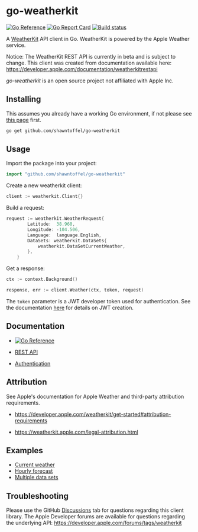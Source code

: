 # go-weatherkit

[![Go Reference](https://pkg.go.dev/badge/github.com/shawntoffel/go-weatherkit.svg)](https://pkg.go.dev/github.com/shawntoffel/go-weatherkit) 
 [![Go Report Card](https://goreportcard.com/badge/github.com/shawntoffel/go-weatherkit)](https://goreportcard.com/report/github.com/shawntoffel/go-weatherkit) [![Build status](https://github.com/shawntoffel/go-weatherkit/actions/workflows/go.yml/badge.svg?branch=master)](https://github.com/shawntoffel/go-weatherkit/actions/workflows/go.yml)

A [WeatherKit](https://developer.apple.com/weatherkit/) API client in Go. WeatherKit is powered by the Apple Weather service.

Notice: The WeatherKit REST API is currently in beta and is subject to change. This client was created from documentation available here: https://developer.apple.com/documentation/weatherkitrestapi

*go-weatherkit* is an open source project not affiliated with Apple Inc.

## Installing

This assumes you already have a working Go environment, if not please see
[this page](https://golang.org/doc/install) first.

```sh
go get github.com/shawntoffel/go-weatherkit
```

## Usage

Import the package into your project:

```go
import "github.com/shawntoffel/go-weatherkit"
```

Create a new weatherkit client:

```go
client := weatherkit.Client{}
```

Build a request:

```go
request := weatherkit.WeatherRequest{
		Latitude:  38.960,
		Longitude: -104.506,
		Language:  language.English,
		DataSets: weatherkit.DataSets{
			weatherkit.DataSetCurrentWeather,
		},
	}
```

Get a response:
```go
ctx := context.Background()

response, err := client.Weather(ctx, token, request)
```
The `token` parameter is a JWT developer token used for authentication. See the documentation [here](https://developer.apple.com/documentation/weatherkitrestapi/request_authentication_for_weatherkit_rest_api) for details on JWT creation.

## Documentation

- [![Go Reference](https://pkg.go.dev/badge/github.com/shawntoffel/go-weatherkit.svg)](https://pkg.go.dev/github.com/shawntoffel/go-weatherkit) 

- [REST API](https://developer.apple.com/documentation/weatherkitrestapi)
- [Authentication](https://developer.apple.com/documentation/weatherkitrestapi/request_authentication_for_weatherkit_rest_api)

## Attribution
See Apple's documentation for Apple Weather and third-party attribution requirements.
- https://developer.apple.com/weatherkit/get-started#attribution-requirements

- https://weatherkit.apple.com/legal-attribution.html

## Examples
- [Current weather](https://github.com/shawntoffel/go-weatherkit/tree/master/examples/current_weather/main.go)
- [Hourly forecast](https://github.com/shawntoffel/go-weatherkit/tree/master/examples/hourly_forecast/main.go)
- [Multiple data sets](https://github.com/shawntoffel/go-weatherkit/tree/master/examples/multiple_datasets/main.go)

## Troubleshooting
Please use the GitHub [Discussions](https://github.com/shawntoffel/go-weatherkit/discussions) tab for questions regarding this client library. The Apple Developer forums are available for questions regarding the underlying API: https://developer.apple.com/forums/tags/weatherkit
